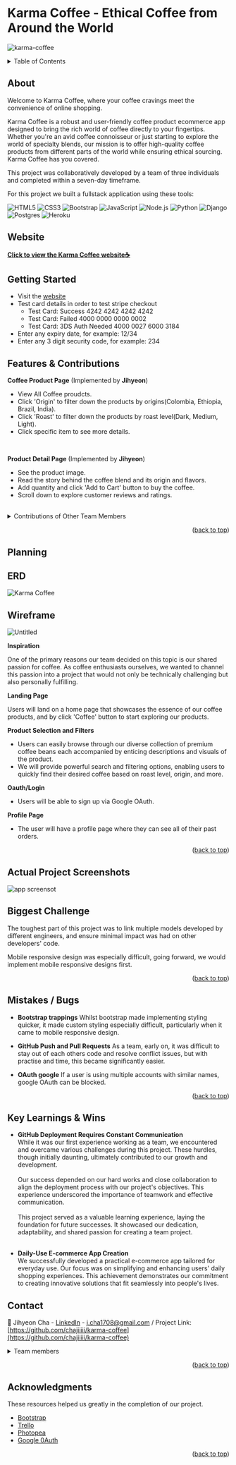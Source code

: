 # Karma Coffee - Ethical Coffee from Around the World

![karma-coffee](https://github.com/SimpsonRoss/karma-coffee/assets/93015253/aa5eea7d-9988-4ad3-b80d-760e32fb1f2e)

<a name="readme-top"></a>

<!-- TABLE OF CONTENTS -->
<details>
  <summary>Table of Contents</summary>
  <ol>
    <li><a href="#about">About The Project</a>
    <li><a href="#website">Visit the Itinera Site</a></li>
    <li><a href="#getting-started">Getting Started</a></li>
    <li><a href="#erd">ERD</a></li>
    <li><a href="#wireframe">Wireframe</a></li>
    <li><a href="#planning">Planning</a></li>
    <li><a href="#biggest-challenge">Biggest Challenge</a></li>
    <li><a href="#user-feedback">User Feedback</a></li>
    <li><a href="#next-steps">Next Steps</a></li>
    <li><a href="#wins">Wins</a></li>
    <li><a href="#key-learnings">Key Learnings</a></li>
    <li><a href="#contact">Contact</a></li>
  </ol>
</details>

<!-- ABOUT THE PROJECT -->

## About

Welcome to Karma Coffee, where your coffee cravings meet the convenience of online shopping.

Karma Coffee is a robust and user-friendly coffee product ecommerce app designed to bring the rich world of coffee directly to your fingertips. Whether you're an avid coffee connoisseur or just starting to explore the world of specialty blends, our mission is to offer high-quality coffee products from different parts of the world while ensuring ethical sourcing. Karma Coffee has you covered.

This project was collaboratively developed by a team of three individuals and completed within a seven-day timeframe.

For this project we built a fullstack application using these tools:

![HTML5](https://img.shields.io/badge/HTML5-E34F26?style=for-the-badge&logo=html5&logoColor=white)
![CSS3](https://img.shields.io/badge/CSS3-1572B6?style=for-the-badge&logo=css3&logoColor=white)
![Bootstrap](https://img.shields.io/badge/Bootstrap-563D7C?style=for-the-badge&logo=bootstrap&logoColor=white)
![JavaScript](https://img.shields.io/badge/JavaScript-F7DF1E?style=for-the-badge&logo=javascript&logoColor=black)
![Node.js](https://img.shields.io/badge/Node.js-43853D?style=for-the-badge&logo=node.js&logoColor=white)
![Python](https://img.shields.io/badge/python-3670A0?style=for-the-badge&logo=python&logoColor=ffdd54)
![Django](https://img.shields.io/badge/django-%23092E20.svg?style=for-the-badge&logo=django&logoColor=white)
![Postgres](https://img.shields.io/badge/postgres-%23316192.svg?style=for-the-badge&logo=postgresql&logoColor=white)
![Heroku](https://img.shields.io/badge/Heroku-430098?style=for-the-badge&logo=heroku&logoColor=white)

## Website

<strong><p><a href="https://karma-coffee-abe41bfb39f9.herokuapp.com/">Click to view the Karma Coffee website☕</a></p></strong>

<!-- GETTING STARTED -->

## Getting Started

- Visit the <a href="https://karma-coffee-abe41bfb39f9.herokuapp.com/">website</a>
- Test card details in order to test stripe checkout
  - Test Card: Success
    4242 4242 4242 4242
  - Test Card: Failed
    4000 0000 0000 0002
  - Test Card: 3DS Auth Needed
    4000 0027 6000 3184
- Enter any expiry date, for example:
  12/34
- Enter any 3 digit security code, for example:
  234

## Features & Contributions

**Coffee Product Page** (Implemented by **Jihyeon**)

- View All Coffee proudcts.
- Click 'Origin' to filter down the products by origins(Colombia, Ethiopia, Brazil, India).
- Click 'Roast' to filter down the products by roast level(Dark, Medium, Light).
- Click specific item to see more details.

<br>

**Product Detail Page** (Implemented by **Jihyeon**)

- See the product image.
- Read the story behind the coffee blend and its origin and flavors.
- Add quantity and click 'Add to Cart' button to buy the coffee.
- Scroll down to explore customer reviews and ratings.

<br>
<details>
<summary>Contributions of Other Team Members</summary>
**Home Page** (Implemented by Ross)

- To start your coffee journey, click on the 'Coffee' option in the navigation bar.
- For a more personalized experience, sign up using your Google account to unlock special offers and features.

**Cart Page**(Implemented by Ross)

- See which products you put in your cart.
- Check quantity and price of the products you have in cart.
- Update the quantity and delete products if you need.
- You can check the total price and click 'Go to Checkout' button to purchase.

**Payment Page** (Implemented by Ross)

- Via Stripe, you can check your final order details and have your shipping/payment details set up.

**LogIn/Sign Up Page** (Implemented by Rahul)

- You can create an account for our website.
- You can also sign up through OAuth with a popular platform, Google.

**Account Page** (Implemented by Ross)

- Check your order history.
- Update your account details.
</details>

<p align="right">(<a href="#readme-top">back to top</a>)</p>

<!-- ROADMAP -->

## Planning

## ERD

![Karma Coffee](https://github.com/SimpsonRoss/karma-coffee/assets/93015253/75a9cb5f-5594-4f9e-abf6-8b5bc28418e9)

## Wireframe

![Untitled](https://github.com/SimpsonRoss/karma-coffee/assets/93015253/d37c1587-dde5-43fc-a373-57df903208fd)

**Inspiration**

One of the primary reasons our team decided on this topic is our shared passion for coffee. As coffee enthusiasts ourselves, we wanted to channel this passion into a project that would not only be technically challenging but also personally fulfilling.

**Landing Page**

Users will land on a home page that showcases the essence of our coffee products, and by click 'Coffee' button to start exploring our products.

**Product Selection and Filters**

- Users can easily browse through our diverse collection of premium coffee beans each accompanied by enticing descriptions and visuals of the product.
- We will provide powerful search and filtering options, enabling users to quickly find their desired coffee based on roast level, origin, and more.

**Oauth/Login**

- Users will be able to sign up via Google OAuth.

**Profile Page**

- The user will have a profile page where they can see all of their past orders.

<p align="right">(<a href="#readme-top">back to top</a>)</p>

## Actual Project Screenshots

![app screensot](https://github.com/SimpsonRoss/karma-coffee/assets/93015253/7bf577fa-3b69-4048-b7ef-4936ea5add04)

## Biggest Challenge

The toughest part of this project was to link multiple models developed by different engineers, and ensure minimal impact was had on other developers' code.

Mobile responsive design was especially difficult, going forward, we would implement mobile responsive designs first.

<p align="right">(<a href="#readme-top">back to top</a>)</p>

## Mistakes / Bugs

- **Bootstrap trappings** Whilst bootstrap made implementing styling quicker, it made custom styling especially difficult, particularly when it came to mobile responsive design.

- **GitHub Push and Pull Requests** As a team, early on, it was difficult to stay out of each others code and resolve conflict issues, but with practise and time, this became significantly easier.

- **OAuth google** If a user is using multiple accounts with similar names, google OAuth can be blocked.

<p align="right">(<a href="#readme-top">back to top</a>)</p>

## Key Learnings & Wins

- **GitHub Deployment Requires Constant Communication** \
  While it was our first experience working as a team, we encountered and overcame various challenges during this project. These hurdles, though initially daunting, ultimately contributed to our growth and development. <br>
  <br>
  Our success depended on our hard works and close collaboration to align the deployment process with our project's objectives. This experience underscored the importance of teamwork and effective communication. <br>
  <br>
  This project served as a valuable learning experience, laying the foundation for future successes. It showcased our dedication, adaptability, and shared passion for creating a team project. <br>
  <br>

- **Daily-Use E-commerce App Creation** \
  We successfully developed a practical e-commerce app tailored for everyday use. Our focus was on simplifying and enhancing users' daily shopping experiences. This achievement demonstrates our commitment to creating innovative solutions that fit seamlessly into people's lives.

<!-- CONTACT -->

## Contact

🎉 Jihyeon Cha - [LinkedIn](https://www.linkedin.com/in/jihyeoncha/) - j.cha1708@gmail.com / Project Link: [https://github.com/chajiiiii/karma-coffee](https://github.com/chajiiiii/karma-coffee)

<details>
<summary>Team members</summary>

✨ Ross Simpson - [LinkedIn](https://www.linkedin.com/in/simpsonre/) - thisisrosssimpson@gmail.com / Project Link: [https://github.com/SimpsonRoss/karma-coffee](https://github.com/SimpsonRoss/karma-coffee)

🎊 Rahul Raikhy - [LinkedIn](https://www.linkedin.com/in/rahul-raikhy-31ab62197//) - rlraikhy@gmail.com / Project Link: [https://github.com/rahulraikhy/karma-coffee](https://github.com/rahulraikhy/karma-coffee)

</details>
<p align="right">(<a href="#readme-top">back to top</a>)</p>

<!-- ACKNOWLEDGMENTS -->

## Acknowledgments

These resources helped us greatly in the completion of our project.

- [Bootstrap](https://getbootstrap.com/)
- [Trello](https://trello.com/)
- [Photopea](https://www.photopea.com/)
- [Google 0Auth](https://cloud.google.com/endpoints/docs/openapi/authenticating-users-auth0)

<p align="right">(<a href="#readme-top">back to top</a>)</p>
